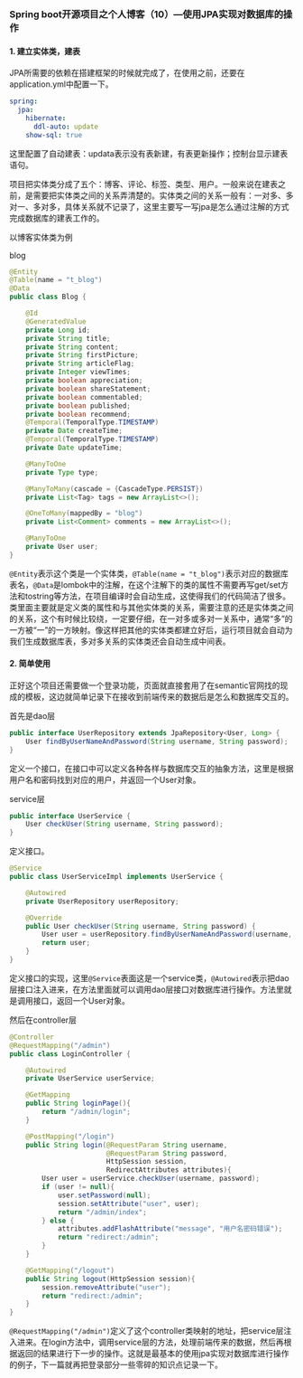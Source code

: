 ###  Spring boot开源项目之个人博客（10）—使用JPA实现对数据库的操作

#### 1. 建立实体类，建表

JPA所需要的依赖在搭建框架的时候就完成了，在使用之前，还要在application.yml中配置一下。

~~~yaml
spring:
  jpa:
    hibernate:
      ddl-auto: update
    show-sql: true
~~~

这里配置了自动建表：updata表示没有表新建，有表更新操作；控制台显示建表语句。

项目把实体类分成了五个：博客、评论、标签、类型、用户。一般来说在建表之前，是需要把实体类之间的关系弄清楚的。实体类之间的关系一般有：一对多、多对一、多对多，具体关系就不记录了，这里主要写一写jpa是怎么通过注解的方式完成数据库的建表工作的。

以博客实体类为例

blog

~~~java
@Entity
@Table(name = "t_blog")
@Data
public class Blog {

    @Id
    @GeneratedValue
    private Long id;
    private String title;
    private String content;
    private String firstPicture;
    private String articleFlag;
    private Integer viewTimes;
    private boolean appreciation;
    private boolean shareStatement;
    private boolean commentabled;
    private boolean published;
    private boolean recommend;
    @Temporal(TemporalType.TIMESTAMP)
    private Date createTime;
    @Temporal(TemporalType.TIMESTAMP)
    private Date updateTime;

    @ManyToOne
    private Type type;

    @ManyToMany(cascade = {CascadeType.PERSIST})
    private List<Tag> tags = new ArrayList<>();

    @OneToMany(mappedBy = "blog")
    private List<Comment> comments = new ArrayList<>();

    @ManyToOne
    private User user;
}
~~~

`@Entity`表示这个类是一个实体类，`@Table(name = "t_blog")`表示对应的数据库表名，`@Data`是lombok中的注解，在这个注解下的类的属性不需要再写get/set方法和tostring等方法，在项目编译时会自动生成，这使得我们的代码简洁了很多。类里面主要就是定义类的属性和与其他实体类的关系，需要注意的还是实体类之间的关系，这个有时候比较绕，一定要仔细，在一对多或多对一关系中，通常“多”的一方被“一”的一方映射。像这样把其他的实体类都建立好后，运行项目就会自动为我们生成数据库表，多对多关系的实体类还会自动生成中间表。

#### 2. 简单使用

正好这个项目还需要做一个登录功能，页面就直接套用了在semantic官网找的现成的模板，这边就简单记录下在接收到前端传来的数据后是怎么和数据库交互的。

首先是dao层

~~~java
public interface UserRepository extends JpaRepository<User, Long> {
    User findByUserNameAndPassword(String username, String password);
}
~~~

定义一个接口，在接口中可以定义各种各样与数据库交互的抽象方法，这里是根据用户名和密码找到对应的用户，并返回一个User对象。

service层

~~~java
public interface UserService {
    User checkUser(String username, String password);
}
~~~

定义接口。

~~~java
@Service
public class UserServiceImpl implements UserService {

    @Autowired
    private UserRepository userRepository;

    @Override
    public User checkUser(String username, String password) {
        User user = userRepository.findByUserNameAndPassword(username, password);
        return user;
    }
}
~~~

定义接口的实现，这里`@Service`表面这是一个service类，`@Autowired`表示把dao层接口注入进来，在方法里面就可以调用dao层接口对数据库进行操作。方法里就是调用接口，返回一个User对象。

然后在controller层

~~~java
@Controller
@RequestMapping("/admin")
public class LoginController {

    @Autowired
    private UserService userService;

    @GetMapping
    public String loginPage(){
        return "/admin/login";
    }

    @PostMapping("/login")
    public String login(@RequestParam String username,
                        @RequestParam String password,
                        HttpSession session,
                        RedirectAttributes attributes){
        User user = userService.checkUser(username, password);
        if (user != null){
            user.setPassword(null);
            session.setAttribute("user", user);
            return "/admin/index";
        } else {
            attributes.addFlashAttribute("message", "用户名密码错误");
            return "redirect:/admin";
        }
    }

    @GetMapping("/logout")
    public String logout(HttpSession session){
        session.removeAttribute("user");
        return "redirect:/admin";
    }
}
~~~

`@RequestMapping("/admin")`定义了这个controller类映射的地址，把service层注入进来。在login方法中，调用service层的方法，处理前端传来的数据，然后再根据返回的结果进行下一步的操作。这就是最基本的使用jpa实现对数据库进行操作的例子，下一篇就再把登录部分一些零碎的知识点记录一下。